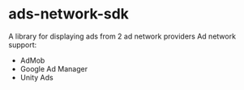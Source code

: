 # ads-network-sdk
A library for displaying ads from 2 ad network providers
Ad network support:
- AdMob
- Google Ad Manager
- Unity Ads